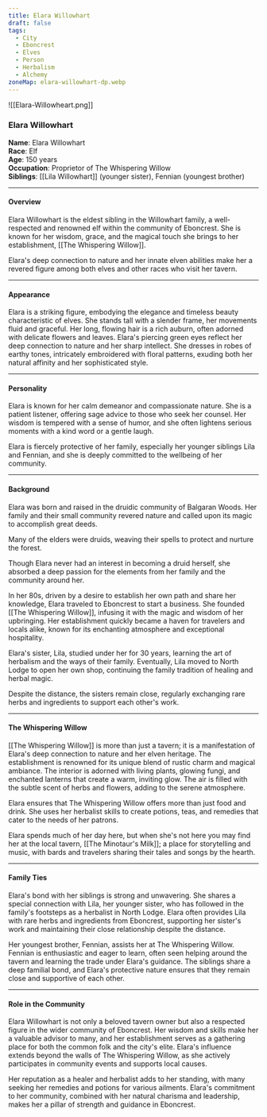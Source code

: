 ```yaml
---
title: Elara Willowhart
draft: false
tags:
  - City
  - Eboncrest
  - Elves
  - Person
  - Herbalism
  - Alchemy
zoneMap: elara-willowhart-dp.webp
---
```

 ![[Elara-Willowheart.png]]

### Elara Willowhart

**Name**: Elara Willowhart  
**Race**: Elf  
**Age**: 150 years  
**Occupation**: Proprietor of The Whispering Willow  
**Siblings**: [[Lila Willowhart]] (younger sister), Fennian (youngest brother)

---

#### Overview

Elara Willowhart is the eldest sibling in the Willowhart family, a well-respected and renowned elf within the community of Eboncrest. She is known for her wisdom, grace, and the magical touch she brings to her establishment, [[The Whispering Willow]]. 

Elara's deep connection to nature and her innate elven abilities make her a revered figure among both elves and other races who visit her tavern.

---

#### Appearance

Elara is a striking figure, embodying the elegance and timeless beauty characteristic of elves. She stands tall with a slender frame, her movements fluid and graceful. Her long, flowing hair is a rich auburn, often adorned with delicate flowers and leaves. Elara's piercing green eyes reflect her deep connection to nature and her sharp intellect. She dresses in robes of earthy tones, intricately embroidered with floral patterns, exuding both her natural affinity and her sophisticated style.

---

#### Personality

Elara is known for her calm demeanor and compassionate nature. She is a patient listener, offering sage advice to those who seek her counsel. Her wisdom is tempered with a sense of humor, and she often lightens serious moments with a kind word or a gentle laugh.

Elara is fiercely protective of her family, especially her younger siblings Lila and Fennian, and she is deeply committed to the wellbeing of her community.

---

#### Background

Elara was born and raised in the druidic community of Balgaran Woods. Her family and their small community revered nature and called upon its magic to accomplish great deeds. 

Many of the elders were druids, weaving their spells to protect and nurture the forest. 

Though Elara never had an interest in becoming a druid herself, she absorbed a deep passion for the elements from her family and the community around her.

In her 80s, driven by a desire to establish her own path and share her knowledge, Elara traveled to Eboncrest to start a business. She founded [[The Whispering Willow]], infusing it with the magic and wisdom of her upbringing. Her establishment quickly became a haven for travelers and locals alike, known for its enchanting atmosphere and exceptional hospitality.

Elara's sister, Lila, studied under her for 30 years, learning the art of herbalism and the ways of their family. Eventually, Lila moved to North Lodge to open her own shop, continuing the family tradition of healing and herbal magic. 

Despite the distance, the sisters remain close, regularly exchanging rare herbs and ingredients to support each other's work.

---

#### The Whispering Willow

[[The Whispering Willow]] is more than just a tavern; it is a manifestation of Elara's deep connection to nature and her elven heritage. The establishment is renowned for its unique blend of rustic charm and magical ambiance. The interior is adorned with living plants, glowing fungi, and enchanted lanterns that create a warm, inviting glow. The air is filled with the subtle scent of herbs and flowers, adding to the serene atmosphere.

Elara ensures that The Whispering Willow offers more than just food and drink. She uses her herbalist skills to create potions, teas, and remedies that cater to the needs of her patrons. 

Elara spends much of her day here, but when she's not here you may find her at the local tavern, [[The Minotaur's Milk]]; a place for storytelling and music, with bards and travelers sharing their tales and songs by the hearth.

---

#### Family Ties

Elara's bond with her siblings is strong and unwavering. She shares a special connection with Lila, her younger sister, who has followed in the family's footsteps as a herbalist in North Lodge. Elara often provides Lila with rare herbs and ingredients from Eboncrest, supporting her sister's work and maintaining their close relationship despite the distance.

Her youngest brother, Fennian, assists her at The Whispering Willow. Fennian is enthusiastic and eager to learn, often seen helping around the tavern and learning the trade under Elara's guidance. The siblings share a deep familial bond, and Elara's protective nature ensures that they remain close and supportive of each other.

---

#### Role in the Community

Elara Willowhart is not only a beloved tavern owner but also a respected figure in the wider community of Eboncrest. Her wisdom and skills make her a valuable advisor to many, and her establishment serves as a gathering place for both the common folk and the city's elite. Elara's influence extends beyond the walls of The Whispering Willow, as she actively participates in community events and supports local causes.

Her reputation as a healer and herbalist adds to her standing, with many seeking her remedies and potions for various ailments. Elara's commitment to her community, combined with her natural charisma and leadership, makes her a pillar of strength and guidance in Eboncrest.